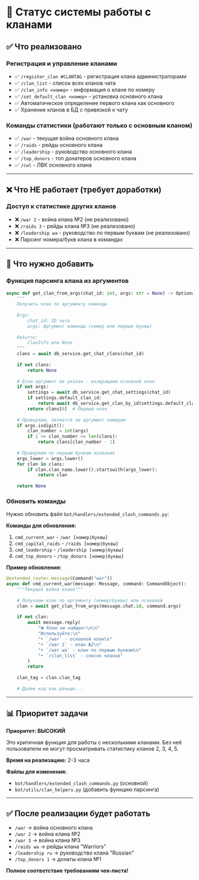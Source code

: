 # 🏰 Статус системы работы с кланами

## ✅ Что реализовано

### Регистрация и управление кланами
- ✅ `/register_clan #CLANTAG` - регистрация клана администраторами
- ✅ `/clan_list` - список всех кланов чата
- ✅ `/clan_info <номер>` - информация о клане по номеру
- ✅ `/set_default_clan <номер>` - установка основного клана
- ✅ Автоматическое определение первого клана как основного
- ✅ Хранение кланов в БД с привязкой к чату

### Команды статистики (работают только с основным кланом)
- ✅ `/war` - текущая война основного клана
- ✅ `/raids` - рейды основного клана  
- ✅ `/leadership` - руководство основного клана
- ✅ `/top_donors` - топ донатеров основного клана
- ✅ `/cwl` - ЛВК основного клана

---

## ❌ Что НЕ работает (требует доработки)

### Доступ к статистике других кланов
- ❌ `/war 2` - война клана №2 (не реализовано)
- ❌ `/raids 3` - рейды клана №3 (не реализовано)
- ❌ `/leadership wa` - руководство по первым буквам (не реализовано)
- ❌ Парсинг номера/букв клана в командах

---

## 🔧 Что нужно добавить

### Функция парсинга клана из аргументов

```python
async def get_clan_from_args(chat_id: int, args: str = None) -> Optional[ClanInfo]:
    """
    Получить клан по аргументу команды
    
    Args:
        chat_id: ID чата
        args: Аргумент команды (номер или первые буквы)
        
    Returns:
        ClanInfo или None
    """
    clans = await db_service.get_chat_clans(chat_id)
    
    if not clans:
        return None
    
    # Если аргумент не указан - возвращаем основной клан
    if not args:
        settings = await db_service.get_chat_settings(chat_id)
        if settings.default_clan_id:
            return await db_service.get_clan_by_id(settings.default_clan_id)
        return clans[0]  # Первый клан
    
    # Проверяем, является ли аргумент номером
    if args.isdigit():
        clan_number = int(args)
        if 1 <= clan_number <= len(clans):
            return clans[clan_number - 1]
    
    # Проверяем по первым буквам названия
    args_lower = args.lower()
    for clan in clans:
        if clan.clan_name.lower().startswith(args_lower):
            return clan
    
    return None
```

### Обновить команды

Нужно обновить файл `bot/handlers/extended_clash_commands.py`:

**Команды для обновления:**
1. `cmd_current_war` - `/war [номер|буквы]`
2. `cmd_capital_raids` - `/raids [номер|буквы]`
3. `cmd_leadership` - `/leadership [номер|буквы]`
4. `cmd_top_donors` - `/top_donors [номер|буквы]`

**Пример обновления:**
```python
@extended_router.message(Command("war"))
async def cmd_current_war(message: Message, command: CommandObject):
    """Текущая война клана"""
    
    # Получаем клан по аргументу (номер/буквы) или основной
    clan = await get_clan_from_args(message.chat.id, command.args)
    
    if not clan:
        await message.reply(
            "❌ Клан не найден!\n\n"
            "Используйте:\n"
            "• `/war` - основной клан\n"
            "• `/war 2` - клан №2\n"
            "• `/war wa` - клан по первым буквам\n"
            "• `/clan_list` - список кланов"
        )
        return
    
    clan_tag = clan.clan_tag
    
    # Далее код как раньше...
```

---

## 📊 Приоритет задачи

**Приоритет: ВЫСОКИЙ**

Это критичная функция для работы с несколькими кланами. Без неё пользователи не могут просматривать статистику кланов 2, 3, 4, 5.

**Время на реализацию:** 2-3 часа

**Файлы для изменения:**
- `bot/handlers/extended_clash_commands.py` (основной)
- `bot/utils/clan_helpers.py` (добавить функцию парсинга)

---

## ✅ После реализации будет работать

- `/war` → война основного клана
- `/war 2` → война клана №2
- `/war 3` → война клана №3
- `/raids wa` → рейды клана "Warriors"
- `/leadership ru` → руководство клана "Russian"
- `/top_donors 1` → донаты клана №1

**Полное соответствие требованиям чек-листа!**
